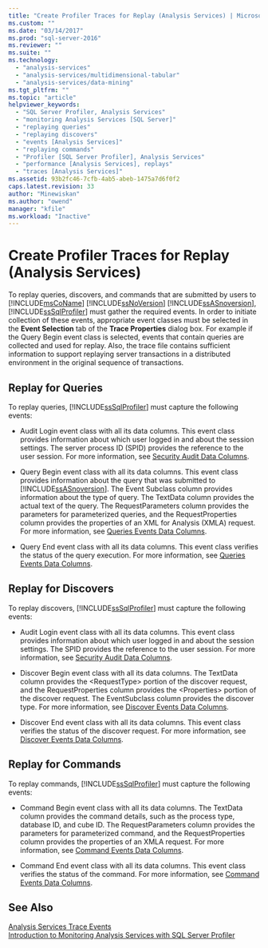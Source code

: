 ```yaml
---
title: "Create Profiler Traces for Replay (Analysis Services) | Microsoft Docs"
ms.custom: ""
ms.date: "03/14/2017"
ms.prod: "sql-server-2016"
ms.reviewer: ""
ms.suite: ""
ms.technology: 
  - "analysis-services"
  - "analysis-services/multidimensional-tabular"
  - "analysis-services/data-mining"
ms.tgt_pltfrm: ""
ms.topic: "article"
helpviewer_keywords: 
  - "SQL Server Profiler, Analysis Services"
  - "monitoring Analysis Services [SQL Server]"
  - "replaying queries"
  - "replaying discovers"
  - "events [Analysis Services]"
  - "replaying commands"
  - "Profiler [SQL Server Profiler], Analysis Services"
  - "performance [Analysis Services], replays"
  - "traces [Analysis Services]"
ms.assetid: 93b2fc46-7cfb-4ab5-abeb-1475a7d6f0f2
caps.latest.revision: 33
author: "Minewiskan"
ms.author: "owend"
manager: "kfile"
ms.workload: "Inactive"
---
```

# Create Profiler Traces for Replay (Analysis Services)
  To replay queries, discovers, and commands that are submitted by users to [!INCLUDE[msCoName](../../includes/msconame-md.md)] [!INCLUDE[ssNoVersion](../../includes/ssnoversion-md.md)] [!INCLUDE[ssASnoversion](../../includes/ssasnoversion-md.md)], [!INCLUDE[ssSqlProfiler](../../includes/sssqlprofiler-md.md)] must gather the required events. In order to initiate collection of these events, appropriate event classes must be selected in the **Event Selection** tab of the **Trace Properties** dialog box. For example if the Query Begin event class is selected, events that contain queries are collected and used for replay. Also, the trace file contains sufficient information to support replaying server transactions in a distributed environment in the original sequence of transactions.  
  
## Replay for Queries  
 To replay queries, [!INCLUDE[ssSqlProfiler](../../includes/sssqlprofiler-md.md)] must capture the following events:  
  
-   Audit Login event class with all its data columns. This event class provides information about which user logged in and about the session settings. The server process ID (SPID) provides the reference to the user session. For more information, see [Security Audit Data Columns](../../analysis-services/trace-events/security-audit-data-columns.md).  
  
-   Query Begin event class with all its data columns. This event class provides information about the query that was submitted to [!INCLUDE[ssASnoversion](../../includes/ssasnoversion-md.md)]. The Event Subclass column provides information about the type of query. The TextData column provides the actual text of the query. The RequestParameters column provides the parameters for parameterized queries, and the RequestProperties column provides the properties of an XML for Analysis (XMLA) request. For more information, see [Queries Events Data Columns](../../analysis-services/trace-events/queries-events-data-columns.md).  
  
-   Query End event class with all its data columns. This event class verifies the status of the query execution. For more information, see [Queries Events Data Columns](../../analysis-services/trace-events/queries-events-data-columns.md).  
  
## Replay for Discovers  
 To replay discovers, [!INCLUDE[ssSqlProfiler](../../includes/sssqlprofiler-md.md)] must capture the following events:  
  
-   Audit Login event class with all its data columns. This event class provides information about which user logged in and about the session settings. The SPID provides the reference to the user session. For more information, see [Security Audit Data Columns](../../analysis-services/trace-events/security-audit-data-columns.md).  
  
-   Discover Begin event class with all its data columns. The TextData column provides the \<RequestType> portion of the discover request, and the RequestProperties column provides the \<Properties> portion of the discover request. The EventSubclass column provides the discover type. For more information, see [Discover Events Data Columns](../../analysis-services/trace-events/discover-events-data-columns.md).  
  
-   Discover End event class with all its data columns. This event class verifies the status of the discover request. For more information, see [Discover Events Data Columns](../../analysis-services/trace-events/discover-events-data-columns.md).  
  
## Replay for Commands  
 To replay commands, [!INCLUDE[ssSqlProfiler](../../includes/sssqlprofiler-md.md)] must capture the following events:  
  
-   Command Begin event class with all its data columns. The TextData column provides the command details, such as the process type, database ID, and cube ID. The RequestParameters column provides the parameters for parameterized command, and the RequestProperties column provides the properties of an XMLA request. For more information, see [Command Events Data Columns](../../analysis-services/trace-events/command-events-data-columns.md).  
  
-   Command End event class with all its data columns. This event class verifies the status of the command. For more information, see [Command Events Data Columns](../../analysis-services/trace-events/command-events-data-columns.md).  
  
## See Also  
 [Analysis Services Trace Events](../../analysis-services/trace-events/analysis-services-trace-events.md)   
 [Introduction to Monitoring Analysis Services with SQL Server Profiler](../../analysis-services/instances/introduction-to-monitoring-analysis-services-with-sql-server-profiler.md)  
  
  
